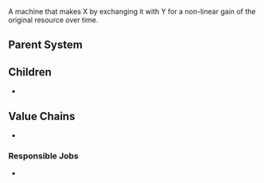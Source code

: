 A machine that makes X by exchanging it with Y for a non-linear gain of the original resource over time.
## Parent System

## Children
- 
## Value Chains
- 
### Responsible Jobs
-

